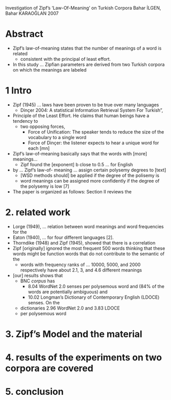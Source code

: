 Investigation of Zipf’s ‘Law-Of-Meaning’ on Turkish Corpora
Bahar İLGEN, Bahar KARAOĞLAN
2007

# Abstract

* Zipf’s law-of-meaning states that the number of meanings of a word is related
  * consistent with the principal of least effort.
* In this study ... Zipfian parameters are derived from two Turkish corpora on
  which the meanings are labeled

# 1 Intro

* Zipf (1945) ... laws have been proven to be true over many languages
  * Dinçer 2004: A statistical Information Retrieval System For Turkish”,
* Principle of the Least Effort. He claims that human beings have a tendency to
  * two opposing forces,
    * Force of Unification: The speaker tends to reduce the size of the vocabulary to a single word
    * Force of Dinçer: the listener expects to hear a unique word for each [mn]
* Zipf’s law-of-meaning basically says that the words with [more] meanings...
  * Zipf found the [exponent] b close to 0.5 ... for English
* by ... Zipf’s law-of- meaning ...  assign certain polysemy degrees to [text]
  * [WSD methods should] be applied if the degree of the polisemy is
  * word meanings can be assigned more confidently if the degree of the
    polysemy is low [7]
* The paper is organized as follows: Section II reviews the

# 2. related work

* Lorge (1949), ... relation between word meanings and word frequencies for the
* Eaton (1940), ... for four different languages [2].
* Thorndike (1948) and Zipf (1945), showed that there is a correlation
* Zipf [originally] ignored the most frequent 500 words thinking that these
  words might be function words that do not contribute to the semantic of the
  * words with frequency ranks of ... 10000, 5000, and 2000 respectively have
    about                               2.1,    3, and  4.6 different meanings
* [our] results shows that
  * BNC _corpus_ has
    * 8.04 WordNet 2.0 senses per polysemous word and
      (84% of the words are potentially ambiguous) and
    * 10.02 Longman’s Dictionary of Contemporary English (LDOCE) senses. On the
  * dictionaries
    2.96 WordNet 2.0 and
    3.83 LDOCE
  * per polysemous word

# 3. Zipf’s Model and the material

# 4. results of the experiments on two corpora are covered

# 5. conclusion
